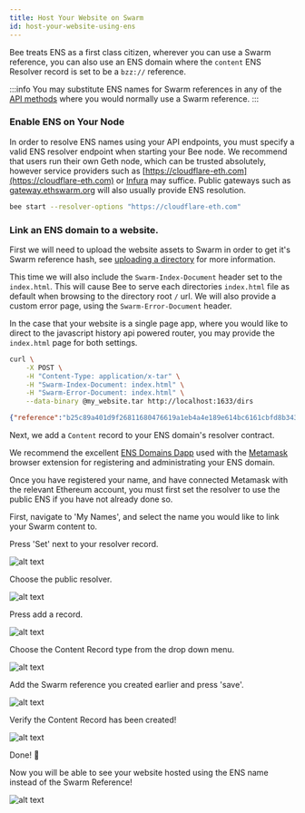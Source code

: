 ```yaml
---
title: Host Your Website on Swarm
id: host-your-website-using-ens
---
```


Bee treats ENS as a first class citizen, wherever you can use a Swarm reference, you can also use an ENS domain where the `content` ENS Resolver record is set to be a `bzz://` reference.

:::info
You may substitute ENS names for Swarm references in any of the [API methods](/docs/api-reference/api-reference) where you would normally use a Swarm reference.
:::

### Enable ENS on Your Node

In order to resolve ENS names using your API endpoints, you must specify a valid ENS resolver endpoint when starting your Bee node. We recommend that users run their own Geth node, which can be trusted absolutely, however service providers such as [https://cloudflare-eth.com](https://cloudflare-eth.com) or [Infura](https://infura.io) may suffice. Public gateways such as [gateway.ethswarm.org](https://gateway.ethswarm.org) will also usually provide ENS resolution.

```sh
bee start --resolver-options "https://cloudflare-eth.com"
```

### Link an ENS domain to a website.

First we will need to upload the website assets to Swarm in order to get it's Swarm reference hash, see [uploading a directory](/docs/getting-started/upload-a-directory) for more information.

This time we will also include the `Swarm-Index-Document` header set to the `index.html`. This will cause Bee to serve each directories `index.html` file as default when browsing to the directory root `/` url. We will also provide a custom error page, using the `Swarm-Error-Document` header.

In the case that your website is a single page app, where you would like to direct to the javascript history api powered router, you may provide the `index.html` page for both settings.

```sh
curl \
	-X POST \
	-H "Content-Type: application/x-tar" \
	-H "Swarm-Index-Document: index.html" \
	-H "Swarm-Error-Document: index.html" \
	--data-binary @my_website.tar http://localhost:1633/dirs
```

```json
{"reference":"b25c89a401d9f26811680476619a1eb4a4e189e614bc6161cbfd8b343214917b"}
```

Next, we add a `Content` record to your ENS domain's resolver contract.

We recommend the excellent [ENS Domains Dapp](https://app.ens.domains/) used with the [Metamask](https://metamask.io/) browser extension for registering and administrating your ENS domain.

Once you have registered your name, and have connected Metamask with the relevant Ethereum account, you must first set the resolver to use the public ENS if you have not already done so.

First, navigate to 'My Names', and select the name you would like to link your Swarm content to.

Press 'Set' next to your resolver record.

![alt text](img/ens-1.png "Press set resolver.")

Choose the public resolver.

![alt text](img/ens-2.png "Choose the public resolver.")

Press add a record.

![alt text](img/ens-3.png "Press add a record.")

Choose the Content Record type from the drop down menu.

![alt text](img/ens-4.png "Choose the content record type from the drop down menu.")

Add the Swarm reference you created earlier and press 'save'.

![alt text](img/ens-5.png "Add the Swarm reference you created earlier and press 'save'.")

Verify the Content Record has been created!

![alt text](img/ens-6.png "Add the Swarm reference you created earlier.")

Done! 👏 

Now you will be able to see your website hosted using the ENS name instead of the Swarm Reference!

![alt text](/img/ens-7.png "View your website using the ENS name.")
